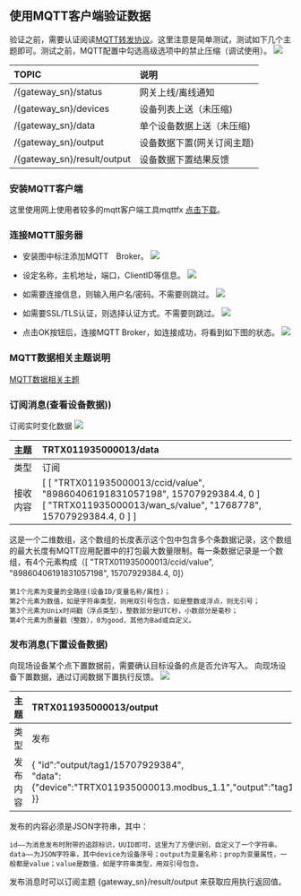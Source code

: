 ## 使用MQTT客户端验证数据

验证之前，需要认证阅读[MQTT转发协议](https://github.com/thingsroot/mqtt_standard/blob/master/%E8%AE%BE%E5%A4%87.md)。这里注意是简单测试，测试如下几个主题即可。测试之前，MQTT配置中勾选高级选项中的禁止压缩（调试使用）。
![](imgs/2019-10-15-19-15-49.png)

| TOPIC                       | 说明                       |
| :-------------------------- | :------------------------- |
| /{gateway_sn}/status        | 网关上线/离线通知         |
| /{gateway_sn}/devices       | 设备列表上送（未压缩)      |
| /{gateway_sn}/data          | 单个设备数据上送（未压缩)  |
| /{gateway_sn}/output        | 设备数据下置(网关订阅主题) |
| /{gateway_sn}/result/output | 设备数据下置结果反馈       |


### 安装MQTT客户端
这里使用网上使用者较多的mqtt客户端工具mqttfx [点击下载](http://mqttfx.jensd.de/index.php/download)。

### 连接MQTT服务器
* 安装图中标注添加MQTT　Broker。
![](imgs/2019-10-11-19-12-39.png)

* 设定名称，主机地址，端口，ClientID等信息。
![](imgs/2019-10-11-19-13-47.png)

* 如需要连接信息，则输入用户名/密码。不需要则跳过。
![](imgs/2019-10-11-19-14-36.png)

* 如需要SSL/TLS认证，则选择认证方式。不需要则跳过。
![](imgs/2019-10-11-19-15-59.png)

* 点击OK按钮后，连接MQTT Broker，如连接成功，将看到如下图的状态。
![](imgs/2019-10-11-19-18-10.png)


### MQTT数据相关主题说明
[MQTT数据相关主题](https://github.com/thingsroot/mqtt_standard/blob/master/%E8%AE%BE%E5%A4%87.md)

### 订阅消息(查看设备数据))
订阅实时变化数据
![](imgs/2019-10-11-19-22-36.png)

| 主题                       | TRTX011935000013/data                       |
| :-------------------------- | :------------------------- |
| 类型          | 订阅  |
| 接收内容        | \[ \[ "TRTX011935000013/ccid/value", "89860406191831057198", 15707929384.4, 0  \]<br> \[ "TRTX011935000013/wan_s/value", "1768778", 15707929384.4, 0 \] \] |

这是一个二维数组，这个数组的长度表示这个包中包含多个条数据记录，这个数组的最大长度有MQTT应用配置中的打包最大数量限制。每一条数据记录是一个数组，有4个元素构成（[ "TRTX011935000013/ccid/value", "89860406191831057198", 15707929384.4, 0]）

    第1个元素为变量的全路径(设备ID/变量名称/属性)；
    第2个元素为数值，如是字符串类型，则用双引号包含，如是整数或浮点，则无引号；
    第3个元素为Unix时间戳（浮点类型），整数部分是UTC秒，小数部分是毫秒；
    第4个元素为质量戳（整数），0为good，其他为Bad或自定义。

### 发布消息(下置设备数据)
向现场设备某个点下置数据前，需要确认目标设备的点是否允许写入。
向现场设备下置数据，通过订阅数据下置执行反馈。
![](imgs/2019-10-11-19-32-38.png)

| 主题                       | TRTX011935000013/output                       |
| :-------------------------- | :------------------------- |
| 类型          | 发布  |
| 发布内容  | { "id":"output/tag1/15707929384", <br> "data":{"device":"TRTX011935000013.modbus_1.1","output":"tag1","prop":"value","value":10 }} |

发布的内容必须是JSON字符串，其中：

    id——为消息发布时附带的追踪标识，UUID即可，这里为了方便识别，自定义了一个字符串。
    data——为JSON字符串，其中device为设备序号；output为变量名称；prop为变量属性，一般都是value；value是数值，如是字符串类型，用双引号包含。


发布消息时可以订阅主题 {gateway_sn}/result/output 来获取应用执行返回值。